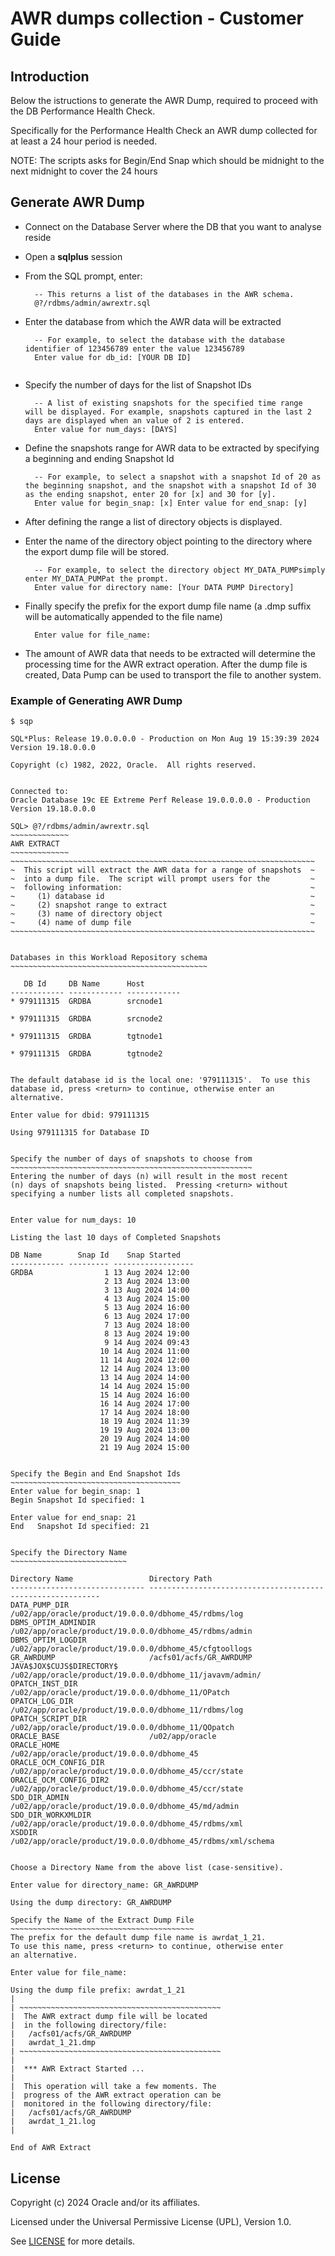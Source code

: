 # AWR dumps collection - Customer Guide

## Introduction
Below the istructions to generate the AWR Dump, required to proceed with the DB Performance Health Check.

Specifically for the Performance Health Check an AWR dump collected for at least a 24 hour period is needed.

NOTE: The scripts asks for Begin/End Snap which should be midnight to the next midnight to cover the 24 hours


## Generate AWR Dump

- Connect on the Database Server where the DB that you want to analyse reside

- Open a __sqlplus__ session

- From the SQL prompt, enter:



        -- This returns a list of the databases in the AWR schema.
        @?/rdbms/admin/awrextr.sql



- Enter the database from which the AWR data will be extracted


        -- For example, to select the database with the database    identifier of 123456789 enter the value 123456789
        Enter value for db_id: [YOUR DB ID]

    ```

- Specify the number of days for the list of Snapshot IDs


        -- A list of existing snapshots for the specified time range    will be displayed. For example, snapshots captured in the last 2   days are displayed when an value of 2 is entered.
        Enter value for num_days: [DAYS]


- Define the snapshots range for AWR data to be extracted by specifying a beginning and ending Snapshot Id


        -- For example, to select a snapshot with a snapshot Id of 20 as the beginning snapshot, and the snapshot with a snapshot Id of 30 as the ending snapshot, enter 20 for [x] and 30 for [y].
        Enter value for begin_snap: [x] Enter value for end_snap: [y]


- After defining the range a list of directory objects is displayed.

- Enter the name of the directory object pointing to the directory where the export dump file will be stored.


        -- For example, to select the directory object MY_DATA_PUMPsimply enter MY_DATA_PUMPat the prompt.
        Enter value for directory name: [Your DATA PUMP Directory]


- Finally specify the prefix for the export dump file name (a .dmp suffix will be automatically appended to the file name)


        Enter value for file_name:


- The amount of AWR data that needs to be extracted will determine the processing time for the AWR extract operation. After the dump file is created, Data Pump can be used to transport the file to another system.

### Example of Generating AWR Dump


    $ sqp
    
    SQL*Plus: Release 19.0.0.0.0 - Production on Mon Aug 19 15:39:39 2024
    Version 19.18.0.0.0
    
    Copyright (c) 1982, 2022, Oracle.  All rights reserved.
    
    
    Connected to:
    Oracle Database 19c EE Extreme Perf Release 19.0.0.0.0 - Production
    Version 19.18.0.0.0
    
    SQL> @?/rdbms/admin/awrextr.sql
    ~~~~~~~~~~~~~
    AWR EXTRACT
    ~~~~~~~~~~~~~
    ~~~~~~~~~~~~~~~~~~~~~~~~~~~~~~~~~~~~~~~~~~~~~~~~~~~~~~~~~~~~~~~~~~~~
    ~  This script will extract the AWR data for a range of snapshots  ~
    ~  into a dump file.  The script will prompt users for the         ~
    ~  following information:                                          ~
    ~     (1) database id                                              ~
    ~     (2) snapshot range to extract                                ~
    ~     (3) name of directory object                                 ~
    ~     (4) name of dump file                                        ~
    ~~~~~~~~~~~~~~~~~~~~~~~~~~~~~~~~~~~~~~~~~~~~~~~~~~~~~~~~~~~~~~~~~~~~
    
    
    Databases in this Workload Repository schema
    ~~~~~~~~~~~~~~~~~~~~~~~~~~~~~~~~~~~~~~~~~~~~
    
       DB Id     DB Name      Host
    ------------ ------------ ------------
    * 979111315  GRDBA        srcnode1
    
    * 979111315  GRDBA        srcnode2
    
    * 979111315  GRDBA        tgtnode1
    
    * 979111315  GRDBA        tgtnode2
    
    
    The default database id is the local one: '979111315'.  To use this
    database id, press <return> to continue, otherwise enter an alternative.
    
    Enter value for dbid: 979111315
    
    Using 979111315 for Database ID
    
    
    Specify the number of days of snapshots to choose from
    ~~~~~~~~~~~~~~~~~~~~~~~~~~~~~~~~~~~~~~~~~~~~~~~~~~~~~~
    Entering the number of days (n) will result in the most recent
    (n) days of snapshots being listed.  Pressing <return> without
    specifying a number lists all completed snapshots.
    
    
    Enter value for num_days: 10
    
    Listing the last 10 days of Completed Snapshots
    
    DB Name        Snap Id    Snap Started
    ------------ --------- ------------------
    GRDBA                1 13 Aug 2024 12:00
                         2 13 Aug 2024 13:00
                         3 13 Aug 2024 14:00
                         4 13 Aug 2024 15:00
                         5 13 Aug 2024 16:00
                         6 13 Aug 2024 17:00
                         7 13 Aug 2024 18:00
                         8 13 Aug 2024 19:00
                         9 14 Aug 2024 09:43
                        10 14 Aug 2024 11:00
                        11 14 Aug 2024 12:00
                        12 14 Aug 2024 13:00
                        13 14 Aug 2024 14:00
                        14 14 Aug 2024 15:00
                        15 14 Aug 2024 16:00
                        16 14 Aug 2024 17:00
                        17 14 Aug 2024 18:00
                        18 19 Aug 2024 11:39
                        19 19 Aug 2024 13:00
                        20 19 Aug 2024 14:00
                        21 19 Aug 2024 15:00
    
    
    Specify the Begin and End Snapshot Ids
    ~~~~~~~~~~~~~~~~~~~~~~~~~~~~~~~~~~~~~~
    Enter value for begin_snap: 1
    Begin Snapshot Id specified: 1
    
    Enter value for end_snap: 21
    End   Snapshot Id specified: 21
    
    
    Specify the Directory Name
    ~~~~~~~~~~~~~~~~~~~~~~~~~~
    
    Directory Name                 Directory Path
    ------------------------------ -----------------------------------------------------------
    DATA_PUMP_DIR                  /u02/app/oracle/product/19.0.0.0/dbhome_45/rdbms/log
    DBMS_OPTIM_ADMINDIR            /u02/app/oracle/product/19.0.0.0/dbhome_45/rdbms/admin
    DBMS_OPTIM_LOGDIR              /u02/app/oracle/product/19.0.0.0/dbhome_45/cfgtoollogs
    GR_AWRDUMP                     /acfs01/acfs/GR_AWRDUMP
    JAVA$JOX$CUJS$DIRECTORY$       /u02/app/oracle/product/19.0.0.0/dbhome_11/javavm/admin/
    OPATCH_INST_DIR                /u02/app/oracle/product/19.0.0.0/dbhome_11/OPatch
    OPATCH_LOG_DIR                 /u02/app/oracle/product/19.0.0.0/dbhome_11/rdbms/log
    OPATCH_SCRIPT_DIR              /u02/app/oracle/product/19.0.0.0/dbhome_11/QOpatch
    ORACLE_BASE                    /u02/app/oracle
    ORACLE_HOME                    /u02/app/oracle/product/19.0.0.0/dbhome_45
    ORACLE_OCM_CONFIG_DIR          /u02/app/oracle/product/19.0.0.0/dbhome_45/ccr/state
    ORACLE_OCM_CONFIG_DIR2         /u02/app/oracle/product/19.0.0.0/dbhome_45/ccr/state
    SDO_DIR_ADMIN                  /u02/app/oracle/product/19.0.0.0/dbhome_45/md/admin
    SDO_DIR_WORKXMLDIR             /u02/app/oracle/product/19.0.0.0/dbhome_45/rdbms/xml
    XSDDIR                         /u02/app/oracle/product/19.0.0.0/dbhome_45/rdbms/xml/schema
    
    
    Choose a Directory Name from the above list (case-sensitive).
    
    Enter value for directory_name: GR_AWRDUMP
    
    Using the dump directory: GR_AWRDUMP
    
    Specify the Name of the Extract Dump File
    ~~~~~~~~~~~~~~~~~~~~~~~~~~~~~~~~~~~~~~~~~
    The prefix for the default dump file name is awrdat_1_21.
    To use this name, press <return> to continue, otherwise enter
    an alternative.
    
    Enter value for file_name:
    
    Using the dump file prefix: awrdat_1_21
    |
    | ~~~~~~~~~~~~~~~~~~~~~~~~~~~~~~~~~~~~~~~~~~~~~
    |  The AWR extract dump file will be located
    |  in the following directory/file:
    |   /acfs01/acfs/GR_AWRDUMP
    |   awrdat_1_21.dmp
    | ~~~~~~~~~~~~~~~~~~~~~~~~~~~~~~~~~~~~~~~~~~~~~
    |
    |  *** AWR Extract Started ...
    |
    |  This operation will take a few moments. The
    |  progress of the AWR extract operation can be
    |  monitored in the following directory/file:
    |   /acfs01/acfs/GR_AWRDUMP
    |   awrdat_1_21.log
    |
    
    End of AWR Extract

## License

Copyright (c) 2024 Oracle and/or its affiliates.

Licensed under the Universal Permissive License (UPL), Version 1.0.

See [LICENSE](https://github.com/oracle-devrel/technology-engineering/blob/main/LICENSE) for more details. 